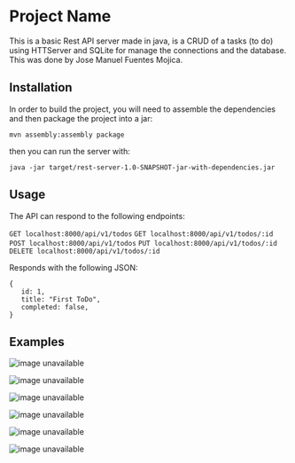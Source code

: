 # Project Name

This is a basic Rest API server made in java, is a CRUD of a tasks (to do) using HTTServer and SQLite for manage the connections and the database. This was done by Jose Manuel Fuentes Mojica.

## Installation
In order to build the project, you will need to assemble the dependencies and then package the project into a jar:

```mvn assembly:assembly package```

then you can run the server with:

```java -jar target/rest-server-1.0-SNAPSHOT-jar-with-dependencies.jar```

## Usage
The API can respond to the following endpoints:

```GET localhost:8000/api/v1/todos```
```GET localhost:8000/api/v1/todos/:id```
```POST localhost:8000/api/v1/todos```
```PUT localhost:8000/api/v1/todos/:id```
```DELETE localhost:8000/api/v1/todos/:id```

Responds with the following JSON:

```
{
   id: 1,
   title: "First ToDo",
   completed: false,
}
```

## Examples

![image unavailable](/media/ss_1.png)

![image unavailable](/media/ss_2.png)

![image unavailable](/media/ss_3.png)

![image unavailable](/media/ss_4.png)

![image unavailable](/media/ss_5.png)

![image unavailable](/media/ss_6.png)


